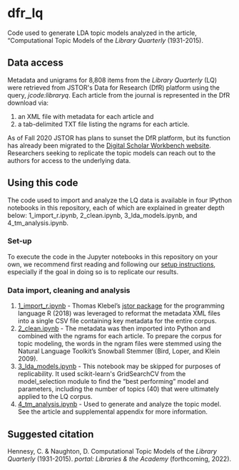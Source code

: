 # dfr_lq

Code used to generate LDA topic models analyzed in the article, “Computational Topic Models of the *Library Quarterly* (1931-2015). 

## Data access
Metadata and unigrams for 8,808 items from the *Library Quarterly* (LQ) were retrieved from JSTOR's Data for Research (DfR) platform using the query, *jcode:libraryq*. Each article from the journal is represented in the DfR download via:
1. an XML file with metadata for each article and 
2. a tab-delimited TXT file listing the ngrams for each article.

As of Fall 2020 JSTOR has plans to sunset the DfR platform, but its function has already been migrated to the [Digital Scholar Workbench website](https://tdm-pilot.org/). Researchers seeking to replicate the topic models can reach out to the authors for access to the underlying data.

## Using this code

The code used to import and analyze the LQ data is available in four IPython notebooks in this repository, each of which are explained in greater depth below: 1_import_r.ipynb, 2_clean.ipynb, 3_lda_models.ipynb, and 4_tm_analysis.ipynb.

### Set-up
To execute the code in the Jupyter notebooks in this repository on your own, we recommend first 
reading and following our [setup instructions](setup.md), especially if the goal in
doing so is to replicate our results.

### Data import, cleaning and analysis
1. [1_import_r.ipynb](https://github.com/chennesy/dfr_lq/blob/master/1_import_r.ipynb) - Thomas Klebel’s [jstor package](https://docs.ropensci.org/jstor/) for the programming language R (2018) was leveraged to reformat the metadata XML files into a single CSV file containing key metadata for the entire corpus. 
2. [2_clean.ipynb](https://github.com/chennesy/dfr_lq/blob/master/2_clean.ipynb) - The metadata was then imported into Python and combined with the ngrams for each article. To prepare the corpus for topic modeling, the words in the ngram files were stemmed using the Natural Language Toolkit’s Snowball Stemmer (Bird, Loper, and Klein 2009). 
3. [3_lda_models.ipynb](https://github.com/chennesy/dfr_lq/blob/master/3_lda_models.ipynb) - This notebook may be skipped for purposes of replicability. It used scikit-learn's GridSearchCV from the model_selection module to find the “best performing” model and parameters, including the number of topics (40) that were ultimately applied to the LQ corpus. 
4. [4_tm_analysis.ipynb](https://github.com/chennesy/dfr_lq/blob/master/4_tm_analysis.ipynb) - Used to generate and analyze the topic model. See the article and supplemental appendix for more information. 

## Suggested citation
Hennesy, C. & Naughton, D. Computational Topic Models of the *Library Quarterly* (1931-2015). *portal: Libraries & the Academy* (forthcoming, 2022).

